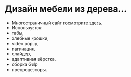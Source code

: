 # Дизайн мебели из дерева...
 
- Многостраничный сайт [посмотрите здесь](https://evgeniymurygin.github.io/Furniture-collection/).
- Используется:
- табы,
- хлебные крошки,
- video popup,
- пагинация,
- слайдер,
- адаптивная вёрстка.
- сборка Gulp
- препроцессоры.

